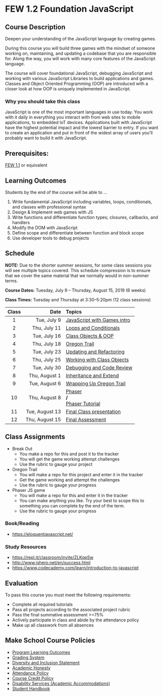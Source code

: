 # FEW 1.2 Foundation JavaScript

## Course Description

Deepen your understanding of the JavaScript language by creating games.

During this course you will build three games with the mindset of someone working on, maintaining, and updating a codebase that you are responsible for. Along the way, you will work with many core features of the JavaScript language.

The course will cover foundational JavaScript, debugging JavaScript and working with various JavaScript Libraries to build applications and games. Classes and Object Oriented Programming (OOP) are introduced with a closer look at how OOP is uniquely implemented in JavaScript.   

### Why you should take this class

JavaScript is one of the most important languages in use today. You work with it daily in everything you interact with from web sites to mobile applications, to embedded IoT devices. Applications built with JavaScript have the highest potential impact and the lowest barrier to entry. If you want to create an application and put in front of the widest array of users you'll probably want to build it with JavaScript.

## Prerequisites:  

[FEW 1.1](https://github.com/Make-School-Courses/FEW-1.1-Web-Foundations) or equivalent

## Learning Outcomes

Students by the end of the course will be able to ...

1. Write fundamental JavaScript including variables, loops, conditionals, and classes with professional syntax
1. Design & Implement web games with JS
1. Write functions and differentiate function types; closures, callbacks, and handlers
1. Modify the DOM with JavaScript
1. Define scope and differentiate between function and block scope
1. Use developer tools to debug projects

## Schedule

**NOTE:** Due to the shorter summer sessions, for some class sessions you will see multiple topics covered. This schedule compression is to ensure that we cover the same material that we normally would in non-summer terms.

**Course Dates:** Tuesday, July 9 – Thursday, August 15, 2019 (6 weeks)

**Class Times:** Tuesday and Thursday at 3:30–5:20pm (12 class sessions)

| Class |      Date       |              Topics              |
|:-----:|---------------:|:--------------------------------|
| 1 |  Tue, July 9        | [JavaScript with Games intro](class-01) |
| 2 |  Thu, July 11       | [Loops and Conditionals](class-02) |
| 3 |  Tue, July 16       | [Class Objects & OOP](class-03) |
| 4 |  Thu, July 18       | [Oregon Trail](class-04) |
| 5 |  Tue, July 23       | [Updating and Refactoring](class-05) |
| 6 |  Thu, July 25       | [Working with Class Objects](class-06) |
| 7 |  Tue, July 30       | [Debugging and Code Review](class-07) |
| 8 |  Thu, August 1      | [Inheritance and Extend](class-09) |
| 9 | Tue, August 6       | [Wrapping Up Oregon Trail](class-10) |
| 10|  Thu, August 8      | [Phaser](class-08) <br/> **/** <br/> [Phaser Tutorial](class-11) |
| 11|  Tue, August 13     | [Final Class presentation](class-13) |
| 12|  Thu, August 15     | [Final Assessment](class-14) |

## Class Assignments

- Break Out
  - You make a repo for this and post it to the tracker
  - You will get the game working attempt challenges
  - Use the rubric to gauge your project
- Oregon Trail
  - You will make a repo for this project and enter it in the tracker
  - Get the game working and attempt the challenges
  - Use the rubric to gauge your progress
- Phaser JS game
  - You will make a repo for this and enter it in the tracker
  - You can make anything you like. Try your best to scope this to something you can complete by the end of the term.
  - Use the rubric to gauge your progress

### Book/Reading

- https://eloquentjavascript.net/

### Study Resources

- https://repl.it/classroom/invite/ZLKqpSw
- http://www.jshero.net/en/success.html
- https://www.codecademy.com/learn/introduction-to-javascript

## Evaluation
To pass this course you must meet the following requirements:

- Complete all required tutorials
- Pass all projects according to the associated project rubric
- Pass the final summative assessment >=75%
- Actively participate in class and abide by the attendance policy
- Make up all classwork from all absences

## Make School Course Policies

- [Program Learning Outcomes](https://make.sc/program-learning-outcomes)
- [Grading System](https://make.sc/grading-system)
- [Diversity and Inclusion Statement](https://make.sc/diversity-and-inclusion-statement)
- [Academic Honesty](https://make.sc/academic-honesty-policy)
- [Attendance Policy](https://make.sc/attendance-policy)
- [Course Credit Policy](https://make.sc/course-credit-policy)
- [Disability Services (Academic Accommodations)](https://make.sc/disability-services)
- [Student Handbook](https://make.sc/student-handbook)
